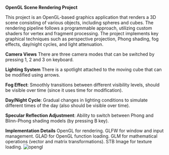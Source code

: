 **OpenGL Scene Rendering Project**

This project is an OpenGL-based graphics application that renders a 3D scene consisting of various objects, including spheres and cubes. 
The rendering pipeline follows a programmable approach, utilizing custom shaders for vertex and fragment processing. The project implements key graphical techniques 
such as perspective projection, Phong shading, fog effects, day/night cycles, and light attenuation.

**Camera Views**
There are three camera modes that can be switched by pressing 1, 2 and 3 on keyboard.

**Lighting System**
There is a spotlight attached to the moving cube that can be modified using arrows.

**Fog Effect**: Smoothly transitions between different visibility levels, should be visible over time (since it uses time for modification).

**Day/Night Cycle**: Gradual changes in lighting conditions to simulate different times of the day (also should be visible over time).

**Specular Reflection Adjustment**: Ability to switch between Phong and Blinn-Phong shading models (by pressing B key).

**Implementation Details**
OpenGL for rendering.
GLFW for window and input management.
GLAD for OpenGL function loading.
GLM for mathematical operations (vector and matrix transformations).
STB Image for texture loading.
![opengl](https://github.com/user-attachments/assets/6ccba317-f3e2-4e4a-805b-f21bb9510e47)
